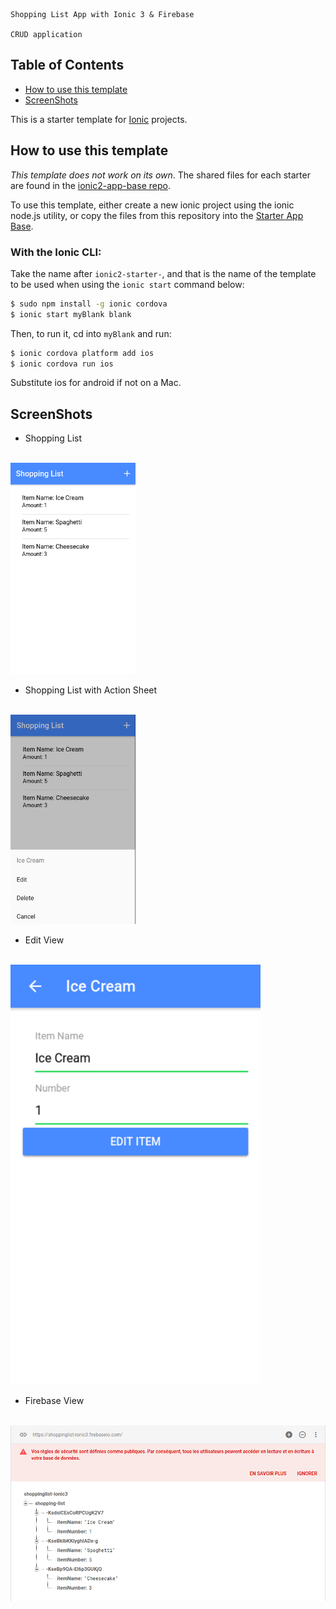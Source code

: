 ~~~
Shopping List App with Ionic 3 & Firebase

CRUD application
~~~

Table of Contents
-----------------

- [How to use this template](#how-to-use-this-template)
- [ScreenShots](#screenshots)


This is a starter template for [Ionic](http://ionicframework.com/docs/) projects.

## How to use this template

*This template does not work on its own*. The shared files for each starter are found in the [ionic2-app-base repo](https://github.com/ionic-team/ionic2-app-base).

To use this template, either create a new ionic project using the ionic node.js utility, or copy the files from this repository into the [Starter App Base](https://github.com/ionic-team/ionic2-app-base).

### With the Ionic CLI:

Take the name after `ionic2-starter-`, and that is the name of the template to be used when using the `ionic start` command below:

```bash
$ sudo npm install -g ionic cordova
$ ionic start myBlank blank
```

Then, to run it, cd into `myBlank` and run:

```bash
$ ionic cordova platform add ios
$ ionic cordova run ios
```

Substitute ios for android if not on a Mac.

## ScreenShots

- Shopping List
<br>
<img src="https://github.com/oussou-dev/shoppingList_ionic3-firebase/blob/master/screenshot-1.png" width="200">

- Shopping List with Action Sheet
<br>
<img src="https://github.com/oussou-dev/shoppingList_ionic3-firebase/blob/master/screenshot-2.png" width="200">

- Edit View
<br>
<img src="https://github.com/oussou-dev/shoppingList_ionic3-firebase/blob/master/screenshot-3.png" width="400">

* Firebase View
<br>
<img src="https://github.com/oussou-dev/shoppingList_ionic3-firebase/blob/master/screenshot-4.png" width="600">
 
